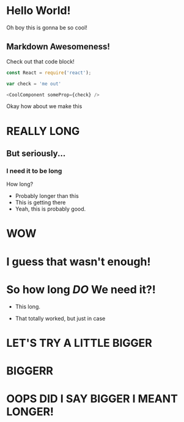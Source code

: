 # Hello World!

Oh boy this is gonna be so cool!

## Markdown Awesomeness!

Check out that code block!

```js
const React = require('react');

var check = 'me out'

<CoolComponent someProp={check} />
```

Okay how about we make this

# REALLY LONG

## But seriously...

### I need it to be long

How long?

* Probably longer than this
* This is getting there
* Yeah, this is probably good. 


# WOW

# I guess that wasn't enough!

# So how long _DO_ We need it?!

* This long. 

* That totally worked, but just in case

# LET'S TRY A LITTLE BIGGER

# BIGGERR

# OOPS DID I SAY BIGGER I MEANT LONGER!


